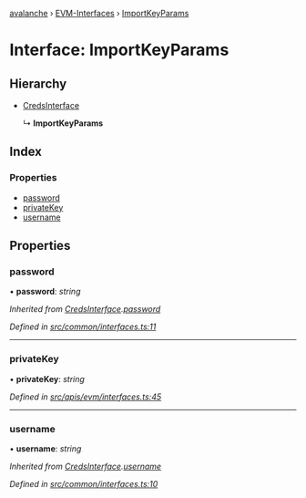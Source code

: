 [avalanche](../README.md) › [EVM-Interfaces](../modules/evm_interfaces.md) › [ImportKeyParams](evm_interfaces.importkeyparams.md)

# Interface: ImportKeyParams

## Hierarchy

* [CredsInterface](common_interfaces.credsinterface.md)

  ↳ **ImportKeyParams**

## Index

### Properties

* [password](evm_interfaces.importkeyparams.md#password)
* [privateKey](evm_interfaces.importkeyparams.md#privatekey)
* [username](evm_interfaces.importkeyparams.md#username)

## Properties

###  password

• **password**: *string*

*Inherited from [CredsInterface](common_interfaces.credsinterface.md).[password](common_interfaces.credsinterface.md#password)*

*Defined in [src/common/interfaces.ts:11](https://github.com/ava-labs/avalanchejs/blob/5511161/src/common/interfaces.ts#L11)*

___

###  privateKey

• **privateKey**: *string*

*Defined in [src/apis/evm/interfaces.ts:45](https://github.com/ava-labs/avalanchejs/blob/5511161/src/apis/evm/interfaces.ts#L45)*

___

###  username

• **username**: *string*

*Inherited from [CredsInterface](common_interfaces.credsinterface.md).[username](common_interfaces.credsinterface.md#username)*

*Defined in [src/common/interfaces.ts:10](https://github.com/ava-labs/avalanchejs/blob/5511161/src/common/interfaces.ts#L10)*
